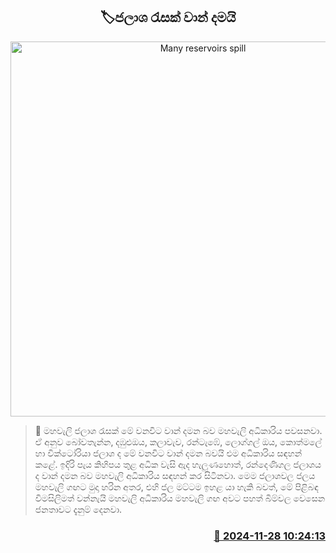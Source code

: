 <p align='center'><b><h2 align='center' title='Many reservoirs spill'>🏷ජලාශ රැසක් වාන් දමයි</h2></b></p>
<p align='center'><img src='https://helakuru.sgp1.cdn.digitaloceanspaces.com/esana/images/lib/kothmale-dam-archived.jpg' width='600' alt='Many reservoirs spill'></p>

>📝 මහවැලි ජලාශ රැසක් මේ වනවිට වාන් දමන බව මහවැලි අධිකාරිය පවසනවා.
ඒ අනුව බෝවතැන්න, දඹුළුඔය, කලාවැව, රන්ටැඹේ, ලොග්ගල් ඔය, කොත්මලේ හා වික්ටෝරියා ජලාශ ද මේ වනවිට වාන් දමන බවයි එම අධිකාරිය සඳහන් කළේ.
ඉදිරි පැය කිහිපය තුළ අධික වැසි ඇද හැලුණහොත්, රන්දෙණිගල ජලාශය ද වාන් දමන බව මහවැලි අධිකාරිය සඳහන් කර සිටිනවා.
මෙම ජලාශවල ජලය මහවැලි ගඟට මුදා හරින අතර, එහි ජල මට්ටම ඉහළ යා හැකි බවත්, මේ පිළිබඳ විමසිලිමත් වන්නැයි මහවැලි අධිකාරිය මහවැලි ගඟ අවට පහත් බිම්වල වෙසෙන ජනතාවට දැනුම් දෙනවා.


<h3 align='right'><a href='https://www.helakuru.lk/esana/p/105532/'>📅 2024-11-28 10:24:13</a></h3>
